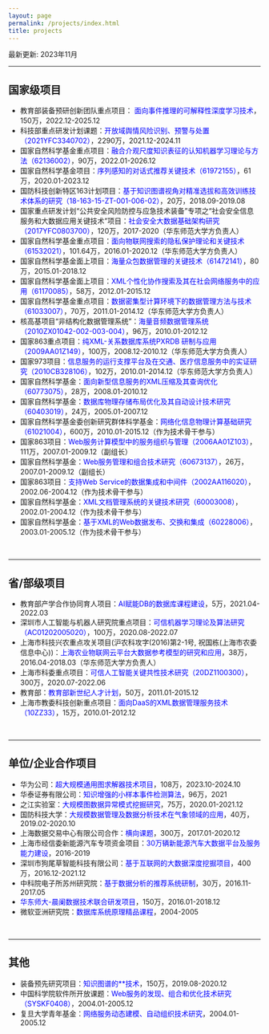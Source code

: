 ```yaml
---
layout: page
permalink: /projects/index.html
title: projects
---
```


最新更新: 2023年11月&nbsp;

---

## 国家级项目
- 教育部装备预研创新团队重点项目： <font color='blue'>面向事件推理的可解释性深度学习技术</font>，150万，2022.12-2025.12
- 科技部重点研发计划课题：<font color='blue'>开放域舆情风险识别、预警与处置（2021YFC3340702）</font>，2290万，2021.12-2024.11
- 国家自然科学基金重点项目：<font color='blue'>融合介观尺度知识表征的认知机器学习理论与方法（62136002）</font>，90万，2022.01-2026.12
- 国家自然科学基金项目：<font color='blue'>序列感知的对话式推荐关键技术（61972155）</font>，61万，2020.01-2023.12
- 国防科技创新特区163计划项目：<font color='blue'>基于知识图谱视角对精准选拔和高效训练技术体系的研究（18-163-15-ZT-001-006-02）</font>，20万，2018.09-2019.08
- 国家重点研发计划“公共安全风险防控与应急技术装备”专项之“社会安全信息服务和大数据应用关键技术”项目：<font color='blue'>社会安全大数据基础架构研究（2017YFC0803700）</font>，120万，2017-2020（华东师范大学方负责人）
- 国家自然科学基金重点项目：<font color='blue'>面向物联网搜索的隐私保护理论和关键技术（61532021）</font>，101.64万，2016.01-2020.12（华东师范大学方负责人）
- 国家自然科学基金面上项目：<font color='blue'>海量众包数据管理的关键技术（61472141）</font>，80万，2015.01-2018.12
- 国家自然科学基金面上项目：<font color='blue'>XML个性化协作搜索及其在社会网络服务中的应用（61170085）</font>，58万，2012.01-2015.12
- 国家自然科学基金重点项目：<font color='blue'>数据密集型计算环境下的数据管理方法与技术（61033007）</font>，70万，2011.01-2014.12（华东师范大学方负责人）
- 核高基项目“非结构化数据管理系统”：<font color='blue'>海量音频数据管理系统（2010ZX01042-002-003-004）</font>，96万，2010.01-2012.12
- 国家863重点项目：<font color='blue'>纯XML-关系数据库系统PXRDB 研制与应用（2009AA01Z149）</font>，100万，2008.12-2010.12（华东师范大学方负责人）
- 国家973项目：<font color='blue'>信息服务的运行支撑平台及在交通、医疗信息服务中的实证研究（2010CB328106）</font>，102万，2010.01-2014.12（华东师范大学方负责人）
- 国家自然科学基金：<font color='blue'>面向新型信息服务的XML压缩及其查询优化（60773075）</font>，28万，2008.01-2010.12
- 国家自然科学基金：<font color='blue'>数据库物理存储布局优化及其自动设计技术研究（60403019）</font>，24万，2005.01-2007.12
- 国家自然科学基金委创新研究群体科学基金：<font color='blue'>网络化信息物理计算基础研究（61021004）</font>，600万，2010.01-2015.12（作为技术骨干参与）
- 国家863项目：<font color='blue'>Web服务计算模型中的服务组织与管理（2006AA01Z103）</font>，111万，2007.01-2009.12（副组长）
- 国家自然科学基金：<font color='blue'>Web服务管理和组合技术研究（60673137）</font>，26万，2007.01-2009.12（副组长）
- 国家863项目：<font color='blue'>支持Web Service的数据集成和中间件（2002AA116020）</font>，2002.06-2004.12（作为技术骨干参与）
- 国家自然科学基金：<font color='blue'>XML文档管理系统的关键技术研究（60003008）</font>，2002.01-2004.12（作为技术骨干参与）
- 国家自然科学基金：<font color='blue'>基于XML的Web数据发布、交换和集成（60228006）</font>，2003.01-2005.12（作为技术骨干参与）

<br>

---

## 省/部级项目

- 教育部产学合作协同育人项目：<font color='blue'>AI赋能DB的数据库课程建设</font>，5万，2021.04-2022.03
- 深圳市人工智能与机器人研究院重点项目：<font color='blue'>可信机器学习理论及算法研究（AC01202005020）</font>，100万，2020.08-2022.07
- 上海市科技兴农重点攻关项目(沪农科攻字(2016)第2-1号, 祝国栋(上海市农委信息中心))：<font color='blue'>上海农业物联网云平台大数据参考模型的研究和应用</font>，38万，2016.04-2018.03（华东师范大学方负责人）
- 上海市科委重点项目：<font color='blue'>可信人工智能关键共性技术研究（20DZ1100300）</font>，300万，2020.07-2022.06
- 教育部：<font color='blue'>教育部新世纪人才计划</font>，50万，2011.01-2015.12
- 上海市教委科技创新重点项目：<font color='blue'>面向DaaS的XML数据管理服务技术（10ZZ33）</font>，15万，2010.01-2012.12
<br>

---

## 单位/企业合作项目
- 华为公司：<font color='blue'>超大规模通用图求解器技术项目</font>，108万，2023.10-2024.10
- 华泰证券有限公司：<font color='blue'>知识增强的小样本事件检测算法</font>，96万，2021
- 之江实验室：<font color='blue'>大规模图数据异常模式挖掘研究</font>，75万，2020.01-2021.12
- 国防科技大学：<font color='blue'>大规模数据管理及数据分析技术在气象领域的应用</font>，40万，2019.02-2020.10
- 上海数据交易中心有限公司合作：<font color='blue'>横向课题</font>，300万，2017.01-2020.12
- 上海市经信委新能源汽车专项资金项目：<font color='blue'>30万辆新能源汽车大数据平台及服务能力建设</font>，2016-2019
- 深圳市狗尾草智能科技有限公司：<font color='blue'>基于互联网的大数据深度挖掘项目</font>，400万，2016.12-2021.12
- 中科院电子所苏州研究院：<font color='blue'>基于数据分析的推荐系统研制</font>，30万，2016.11-2017.05
- <font color='blue'>华东师大-晨阑数据技术联合研发项目</font>，150万，2016.01-2018.12
- 微软亚洲研究院：<font color='blue'>数据库系统原理精品课程</font>，2004-2005
<br>

---

## 其他
- 装备预先研究项目：<font color='blue'>知识图谱的**技术</font>，150万，2019.08-2020.12
- 中国科学院软件所开放课题：<font color='blue'>Web服务的发现、组合和优化技术研究（SYSKF0408）</font>，2004.01-2005.12
- 复旦大学青年基金：<font color='blue'>网络服务动态建模、自动组织技术研究</font>，2004.01-2005.12
